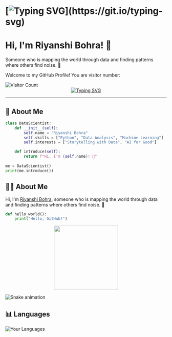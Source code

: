 # [![Typing SVG](https://readme-typing-svg.herokuapp.com?font=Fira+Code&size=18&color=F75C7E&lines=Hello!+Welcome+to+my+GitHub!)](https://git.io/typing-svg)

# Hi, I'm Riyanshi Bohra! 👋
Someone who is mapping the world through data and finding patterns where others find noise. 🌟

Welcome to my GitHub Profile! You are visitor number:  

<img src="https://profile-counter.glitch.me/riyanshibohra/count.svg" alt="Visitor Count" />

<div align="center">
  <a href="https://git.io/typing-svg" target="_blank">
    <img src="https://readme-typing-svg.herokuapp.com?font=Fira+Code&size=18&color=F75C7E&lines=Aspiring+Data+Scientist+%F0%9F%92%AB;Storyteller+with+Data+%F0%9F%93%88;Lifelong+Learner+%F0%9F%93%9A" alt="Typing SVG">
  </a>
</div>

---

## 🌟 About Me
```python
class DataScientist:
    def __init__(self):
        self.name = "Riyanshi Bohra"
        self.skills = ["Python", "Data Analysis", "Machine Learning"]
        self.interests = ["Storytelling with Data", "AI for Good"]

    def introduce(self):
        return f"Hi, I'm {self.name}! 🚀"
        
me = DataScientist()
print(me.introduce())
```
## 👩‍💻 About Me
Hi, I'm [Riyanshi Bohra](https://riyanshibohra.github.io/Riyanshi-Bohra/), someone who is mapping the world through data and finding patterns where others find noise. 🌟

```python
def hello_world():
    print("Hello, GitHub!")
```
<div align="center">
  <img src="https://media.giphy.com/media/hvRJCLFzcasrR4ia7z/giphy.gif" width="200">
</div>


![Snake animation](https://github.com/riyanshibohra/riyanshibohra/raw/output/github-contribution-grid-snake-dark.svg)

## 📊 Languages
![Your Languages](https://github-readme-stats.vercel.app/api/top-langs/?username=riyanshibohra&layout=compact&theme=radical)
